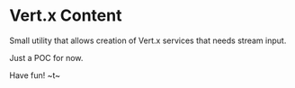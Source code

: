 # Vert.x Content

Small utility that allows creation of Vert.x services that needs stream input.

Just a POC for now.


Have fun!
~t~

